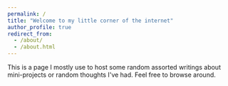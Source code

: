 ```yaml
---
permalink: /
title: "Welcome to my little corner of the internet"
author_profile: true
redirect_from: 
  - /about/
  - /about.html
---
```


This is a page I mostly use to host some random assorted writings about mini-projects or random thoughts I've had. Feel free to browse around. 
